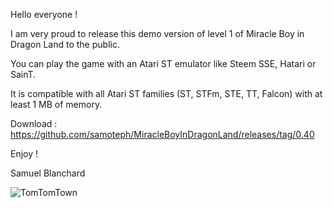 Hello everyone ! 

I am very proud to release this demo version of level 1 of Miracle Boy in Dragon Land to the public.

You can play the game with an Atari ST emulator like Steem SSE, Hatari or SainT.

It is compatible with all Atari ST families (ST, STFm, STE, TT, Falcon) with at least 1 MB of memory.

Download : https://github.com/samoteph/MiracleBoyInDragonLand/releases/tag/0.40

Enjoy !

Samuel Blanchard

![TomTomTown](https://github.com/samoteph/MiracleBoyInDragonLand/assets/19349553/0a410cb6-cec4-44f8-b258-66d14bd9c622)

